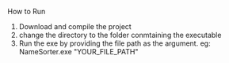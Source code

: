 How to Run 
1. Download and compile the project
2. change the directory to the folder conmtaining the executable
3. Run the exe by providing the file path as the argument.
   eg: NameSorter.exe "YOUR_FILE_PATH"
